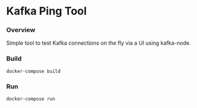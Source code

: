 # Kafka Ping Tool

### Overview
Simple tool to test Kafka connections on the fly via a UI using kafka-node.

### Build
```docker-compose build```

### Run
```docker-compose run```
